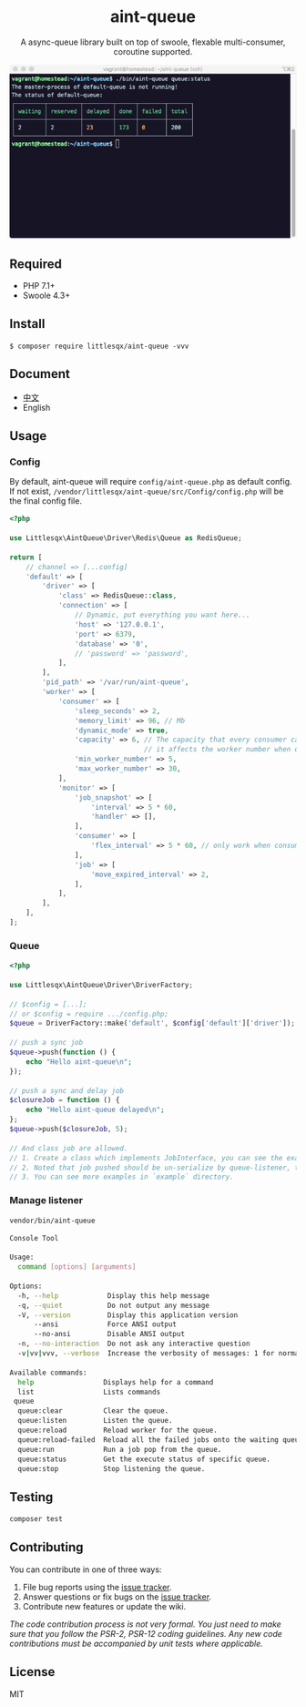 <h1 align="center"> aint-queue </h1>

<p align="center"> A async-queue library built on top of swoole, flexable multi-consumer, coroutine supported.</p>

<div align="center"><img src="./docs/screenshot.png"/></div>

## Required

- PHP 7.1+
- Swoole 4.3+

## Install

```shell
$ composer require littlesqx/aint-queue -vvv
```

## Document

- [中文](./docs/zh-CN/overview.md)
- English

## Usage

### Config

By default, aint-queue will require `config/aint-queue.php` as default config. If not exist, `/vendor/littlesqx/aint-queue/src/Config/config.php` will be the final config file.

```php
<?php

use Littlesqx\AintQueue\Driver\Redis\Queue as RedisQueue;

return [
    // channel => [...config]
    'default' => [
        'driver' => [
            'class' => RedisQueue::class,
            'connection' => [
                // Dynamic, put everything you want here...
                'host' => '127.0.0.1',
                'port' => 6379,
                'database' => '0',
                // 'password' => 'password',
            ],
        ],
        'pid_path' => '/var/run/aint-queue',
        'worker' => [
            'consumer' => [
                'sleep_seconds' => 2,
                'memory_limit' => 96, // Mb
                'dynamic_mode' => true,
                'capacity' => 6, // The capacity that every consumer can handle in health and in short time,
                                 // it affects the worker number when dynamic-mode.
                'min_worker_number' => 5,
                'max_worker_number' => 30,
            ],
            'monitor' => [
                'job_snapshot' => [
                    'interval' => 5 * 60,
                    'handler' => [],
                ],
                'consumer' => [
                    'flex_interval' => 5 * 60, // only work when consumer.dynamic_mode = true
                ],
                'job' => [
                    'move_expired_interval' => 2,
                ],
            ],
        ],
    ],
];

```

### Queue

```php
<?php

use Littlesqx\AintQueue\Driver\DriverFactory;

// $config = [...];
// or $config = require .../config.php;
$queue = DriverFactory::make('default', $config['default']['driver']);

// push a sync job
$queue->push(function () {
    echo "Hello aint-queue\n";
});

// push a sync and delay job
$closureJob = function () {
    echo "Hello aint-queue delayed\n";
};
$queue->push($closureJob, 5);

// And class job are allowed.
// 1. Create a class which implements JobInterface, you can see the example in `/example`.
// 2. Noted that job pushed should be un-serialize by queue-listener, this means queue-pusher and queue-listener are required to in the same project.                                          
// 3. You can see more examples in `example` directory.
```

### Manage listener

```bash
vendor/bin/aint-queue
```

```bash
Console Tool

Usage:
  command [options] [arguments]

Options:
  -h, --help            Display this help message
  -q, --quiet           Do not output any message
  -V, --version         Display this application version
      --ansi            Force ANSI output
      --no-ansi         Disable ANSI output
  -n, --no-interaction  Do not ask any interactive question
  -v|vv|vvv, --verbose  Increase the verbosity of messages: 1 for normal output, 2 for more verbose output and 3 for debug

Available commands:
  help                 Displays help for a command
  list                 Lists commands
 queue
  queue:clear          Clear the queue.
  queue:listen         Listen the queue.
  queue:reload         Reload worker for the queue.
  queue:reload-failed  Reload all the failed jobs onto the waiting queue.
  queue:run            Run a job pop from the queue.
  queue:status         Get the execute status of specific queue.
  queue:stop           Stop listening the queue.
```

## Testing

```bash
composer test
```
## Contributing

You can contribute in one of three ways:

1. File bug reports using the [issue tracker](https://github.com/littlesqx/aint-queue/issues).
2. Answer questions or fix bugs on the [issue tracker](https://github.com/littlesqx/aint-queue/issues).
3. Contribute new features or update the wiki.

_The code contribution process is not very formal. You just need to make sure that you follow the PSR-2, PSR-12 coding guidelines. Any new code contributions must be accompanied by unit tests where applicable._

## License

MIT